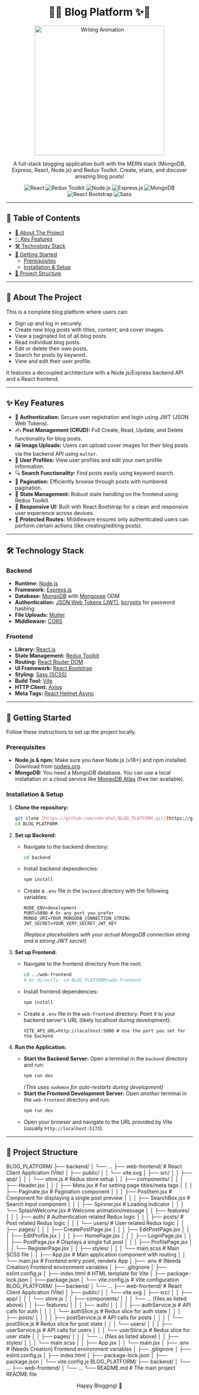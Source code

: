 <h1 align="center">
  📝✨ Blog Platform ✨📝
</h1>

<p align="center">
  <img src="https://media.giphy.com/media/IdyAQJVN2KPNm/giphy.gif" alt="Writing Animation" width="350"/>
</p>

<p align="center">
  A full-stack blogging application built with the MERN stack (MongoDB, Express, React, Node.js) and Redux Toolkit. Create, share, and discover amazing blog posts!
</p>

<p align="center">
  <img src="https://img.shields.io/badge/React-20232A?style=for-the-badge&logo=react&logoColor=61DAFB" alt="React">
  <img src="https://img.shields.io/badge/Redux-593D88?style=for-the-badge&logo=redux&logoColor=white" alt="Redux Toolkit">
  <img src="https://img.shields.io/badge/Node.js-339933?style=for-the-badge&logo=nodedotjs&logoColor=white" alt="Node.js">
  <img src="https://img.shields.io/badge/Express.js-000000?style=for-the-badge&logo=express&logoColor=white" alt="Express.js">
  <img src="https://img.shields.io/badge/MongoDB-4EA94B?style=for-the-badge&logo=mongodb&logoColor=white" alt="MongoDB">
  <img src="https://img.shields.io/badge/React_Bootstrap-563D7C?style=for-the-badge&logo=bootstrap&logoColor=white" alt="React Bootstrap">
  <img src="https://img.shields.io/badge/Sass-CC6699?style=for-the-badge&logo=sass&logoColor=white" alt="Sass">
</p>

---

## 📖 Table of Contents

- [🌟 About The Project](#-about-the-project)
- [✨ Key Features](#-key-features)
- [🛠️ Technology Stack](#️-technology-stack)
- [🚀 Getting Started](#-getting-started)
  - [Prerequisites](#prerequisites)
  - [Installation & Setup](#installation--setup)
- [📂 Project Structure](#-project-structure)

---

## 🌟 About The Project

This is a complete blog platform where users can:

* Sign up and log in securely.
* Create new blog posts with titles, content, and cover images.
* View a paginated list of all blog posts.
* Read individual blog posts.
* Edit or delete their own posts.
* Search for posts by keyword.
* View and edit their user profile.

It features a decoupled architecture with a Node.js/Express backend API and a React frontend.

---

## ✨ Key Features

* 👤 **Authentication:** Secure user registration and login using JWT (JSON Web Tokens).
* ✍️ **Post Management (CRUD):** Full Create, Read, Update, and Delete functionality for blog posts.
* 🖼️ **Image Uploads:** Users can upload cover images for their blog posts via the backend API using `multer`.
* 👤 **User Profiles:** View user profiles and edit your own profile information.
* 🔍 **Search Functionality:** Find posts easily using keyword search.
* 📄 **Pagination:** Efficiently browse through posts with numbered pagination.
* 🔄 **State Management:** Robust state handling on the frontend using Redux Toolkit.
* 🎨 **Responsive UI:** Built with React Bootstrap for a clean and responsive user experience across devices.
* 🔐 **Protected Routes:** Middleware ensures only authenticated users can perform certain actions (like creating/editing posts).

---

## 🛠️ Technology Stack

### Backend

* **Runtime:** [Node.js](https://nodejs.org/)
* **Framework:** [Express.js](https://expressjs.com/)
* **Database:** [MongoDB](https://www.mongodb.com/) with [Mongoose](https://mongoosejs.com/) ODM
* **Authentication:** [JSON Web Tokens (JWT)](https://jwt.io/), [bcryptjs](https://www.npmjs.com/package/bcryptjs) for password hashing
* **File Uploads:** [Multer](https://github.com/expressjs/multer)
* **Middleware:** [CORS](https://www.npmjs.com/package/cors)

### Frontend

* **Library:** [React.js](https://reactjs.org/)
* **State Management:** [Redux Toolkit](https://redux-toolkit.js.org/)
* **Routing:** [React Router DOM](https://reactrouter.com/)
* **UI Framework:** [React Bootstrap](https://react-bootstrap.github.io/)
* **Styling:** [Sass (SCSS)](https://sass-lang.com/)
* **Build Tool:** [Vite](https://vitejs.dev/)
* **HTTP Client:** [Axios](https://axios-http.com/)
* **Meta Tags:** [React Helmet Async](https://github.com/staylor/react-helmet-async)

---

## 🚀 Getting Started

Follow these instructions to set up the project locally.

### Prerequisites

* **Node.js & npm:** Make sure you have Node.js (v18+) and npm installed. Download from [nodejs.org](https://nodejs.org/).
* **MongoDB:** You need a MongoDB database. You can use a local installation or a cloud service like [MongoDB Atlas](https://www.mongodb.com/cloud/atlas) (free tier available).

### Installation & Setup

1.  **Clone the repository:**
    ```bash
    git clone [https://github.com/vakrahul/BLOG_PLATFORM.git](https://github.com/vakrahul/BLOG_PLATFORM.git)
    cd BLOG_PLATFORM
    ```

2.  **Set up Backend:**
    * Navigate to the backend directory:
        ```bash
        cd backend
        ```
    * Install backend dependencies:
        ```bash
        npm install
        ```
    * Create a `.env` file in the `backend` directory with the following variables:
        ```env
        NODE_ENV=development
        PORT=5000 # Or any port you prefer
        MONGO_URI=YOUR_MONGODB_CONNECTION_STRING
        JWT_SECRET=YOUR_VERY_SECRET_JWT_KEY
        ```
        *(Replace placeholders with your actual MongoDB connection string and a strong JWT secret)*

3.  **Set up Frontend:**
    * Navigate to the frontend directory from the root:
        ```bash
        cd ../web-frontend
        # Or directly: cd BLOG_PLATFORM/web-frontend
        ```
    * Install frontend dependencies:
        ```bash
        npm install
        ```
    * Create a `.env` file in the `web-frontend` directory. Point it to your backend server's URL (likely localhost during development):
        ```env
        VITE_API_URL=http://localhost:5000 # Use the port you set for the backend
        ```

4.  **Run the Application:**
    * **Start the Backend Server:** Open a terminal in the `backend` directory and run:
        ```bash
        npm run dev
        ```
        *(This uses `nodemon` for auto-restarts during development)*
    * **Start the Frontend Development Server:** Open *another* terminal in the `web-frontend` directory and run:
        ```bash
        npm run dev
        ```
    * Open your browser and navigate to the URL provided by Vite (usually `http://localhost:5173`).

---

## 📂 Project Structure

BLOG_PLATFORM/
├── backend/
│   └── ...
├── web-frontend/           # React Client Application (Vite)
│   ├── public/
│   │   └── vite.svg
│   ├── src/
│   │   ├── app/
│   │   │   └── store.js        # Redux store setup
│   │   ├── components/
│   │   │   ├── Header.jsx
│   │   │   ├── Meta.jsx        # For setting page titles/meta tags
│   │   │   ├── Paginate.jsx    # Pagination component
│   │   │   ├── PostItem.jsx    # Component for displaying a single post preview
│   │   │   ├── SearchBox.jsx   # Search input component
│   │   │   ├── Spinner.jsx     # Loading indicator
│   │   │   └── SplashWelcome.jsx # Welcome animation/message
│   │   ├── features/
│   │   │   ├── auth/           # Authentication related Redux logic
│   │   │   ├── posts/          # Post related Redux logic
│   │   │   └── users/          # User related Redux logic
│   │   ├── pages/
│   │   │   ├── CreatePostPage.jsx
│   │   │   ├── EditPostPage.jsx
│   │   │   ├── EditProfile.jsx
│   │   │   ├── HomePage.jsx
│   │   │   ├── LoginPage.jsx
│   │   │   ├── PostPage.jsx    # Displays a single full post
│   │   │   ├── ProfilePage.jsx
│   │   │   └── RegisterPage.jsx
│   │   ├── styles/
│   │   │   └── main.scss     # Main SCSS file
│   │   ├── App.jsx         # Main application component with routing
│   │   └── main.jsx        # Frontend entry point, renders App
│   ├── .env              # (Needs Creation) Frontend environment variables
│   ├── .gitignore
│   ├── eslint.config.js
│   ├── index.html        # HTML template for Vite
│   ├── package-lock.json
│   ├── package.json
│   └── vite.config.js    # Vite configuration
BLOG_PLATFORM/
├── backend/
│   └── ...
├── web-frontend/           # React Client Application (Vite)
│   ├── public/
│   │   └── vite.svg
│   ├── src/
│   │   ├── app/
│   │   │   └── store.js
│   │   ├── components/
│   │   │   └── ... (files as listed above)
│   │   ├── features/
│   │   │   ├── auth/
│   │   │   │   ├── authService.js # API calls for auth
│   │   │   │   └── authSlice.js   # Redux slice for auth state
│   │   │   ├── posts/
│   │   │   │   ├── postService.js # API calls for posts
│   │   │   │   └── postSlice.js   # Redux slice for post state
│   │   │   └── users/
│   │   │       ├── userService.js # API calls for users
│   │   │       └── userSlice.js   # Redux slice for user state
│   │   ├── pages/
│   │   │   └── ... (files as listed above)
│   │   ├── styles/
│   │   │   └── main.scss
│   │   ├── App.jsx
│   │   └── main.jsx
│   ├── .env              # (Needs Creation) Frontend environment variables
│   ├── .gitignore
│   ├── eslint.config.js
│   ├── index.html
│   ├── package-lock.json
│   ├── package.json
│   └── vite.config.js
BLOG_PLATFORM/
├── backend/
│   └── ...
├── web-frontend/
│   └── ...
└── README.md               # The main project README file

<p align="center">
  Happy Blogging! 🎉
</p>
